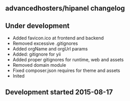 advancedhosters/hipanel changelog
---------------------------------

## Under development

- Added favicon.ico at frontend and backend
- Removed excessive .gitignores
- Added orgName and orgUrl params
- Added: gitignore for yii
- Added proper gitignores for runtime, web and assets
- Removed domain module
- Fixed composer.json requires for theme and assets
- Inited

## Development started 2015-08-17

